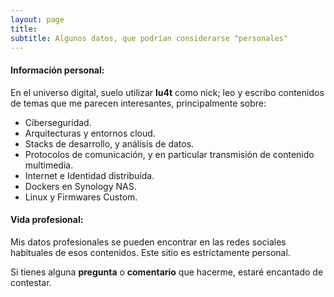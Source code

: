 ```yaml
---
layout: page
title:
subtitle: Algunos datos, que podrían considerarse "personales"
---
```




#### Información personal:
En el universo digital, suelo utilizar **lu4t** como nick; leo y escribo contenidos de temas que me parecen interesantes, principalmente sobre:

- Ciberseguridad.
- Arquitecturas y entornos cloud.
- Stacks de desarrollo, y análisis de datos.
- Protocolos de comunicación, y en particular transmisión de contenido multimedia.
- Internet e Identidad distribuída.
- Dockers en Synology NAS.
- Linux y Firmwares Custom.



#### Vida profesional:
Mis datos profesionales se pueden encontrar en las redes sociales habituales de esos contenidos. Este sitio es estríctamente personal. 

Si tienes alguna **pregunta** o **comentario** que hacerme, estaré encantado de contestar.
